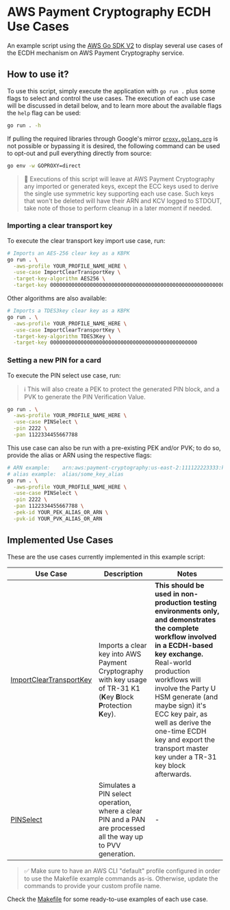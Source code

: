 # AWS Payment Cryptography ECDH Use Cases

An example script using the [AWS Go SDK V2](https://github.com/aws/aws-sdk-go-v2) to display several use cases of the ECDH mechanism on AWS Payment Cryptography service.

## How to use it?

To use this script, simply execute the application with `go run .` plus some flags to select and control the use cases. The execution of each use case will be discussed in detail below, and to learn more about the available flags the `help` flag can be used:

```sh
go run . -h
```

If pulling the required libraries through Google's mirror [`proxy.golang.org`](https://proxy.golang.org) is not possible or bypassing it is desired, the following command can be used to opt-out and pull everything directly from source:

```sh
go env -w GOPROXY=direct
```

> 🚩 Executions of this script will leave at AWS Payment Cryptography any imported or generated keys, except 
> the ECC keys used to derive the single use symmetric key supporting each use case. Such keys that won't be
> deleted will have their ARN and KCV logged to STDOUT, take note of those to perform cleanup in a later moment
> if needed.

### Importing a clear transport key

To execute the clear transport key import use case, run:

```sh
# Imports an AES-256 clear key as a KBPK
go run . \
  -aws-profile YOUR_PROFILE_NAME_HERE \
  -use-case ImportClearTransportKey \
  -target-key-algorithm AES256 \
  -target-key 0000000000000000000000000000000000000000000000000000000000000000
```

Other algorithms are also available:

```sh
# Imports a TDES3key clear key as a KBPK
go run . \
  -aws-profile YOUR_PROFILE_NAME_HERE \
  -use-case ImportClearTransportKey \
  -target-key-algorithm TDES3Key \
  -target-key 000000000000000000000000000000000000000000000000
```

### Setting a new PIN for a card

To execute the PIN select use case, run:

> ℹ️ This will also create a PEK to protect the generated PIN block, and a PVK to generate the PIN Verification Value.

```sh
go run . \
  -aws-profile YOUR_PROFILE_NAME_HERE \
  -use-case PINSelect \
  -pin 2222 \
  -pan 1122334455667788
```

This use case can also be run with a pre-existing PEK and/or PVK; to do so, provide the alias or ARN using the respective flags:

```sh
# ARN example:    arn:aws:payment-cryptography:us-east-2:111122223333:key/abcd1234efgh5678
# alias example:  alias/some_key_alias
go run . \
  -aws-profile YOUR_PROFILE_NAME_HERE \
  -use-case PINSelect \
  -pin 2222 \
  -pan 1122334455667788 \
  -pek-id YOUR_PEK_ALIAS_OR_ARN \
  -pvk-id YOUR_PVK_ALIAS_OR_ARN
```

## Implemented Use Cases

These are the use cases currently implemented in this example script:

| Use Case                                                            | Description                                                                                                              | Notes                                                                                                                                                                                                                                                                                                                                                                        |
| ------------------------------------------------------------------- | ------------------------------------------------------------------------------------------------------------------------ | ---------------------------------------------------------------------------------------------------------------------------------------------------------------------------------------------------------------------------------------------------------------------------------------------------------------------------------------------------------------------------- |
| [ImportClearTransportKey](./usecases/import_clear_transport_key.go) | Imports a clear key into AWS Payment Cryptography with key usage of TR-31 K1 (**K**ey **B**lock **P**rotection **K**ey). | **This should be used in non-production testing environments only, and demonstrates the complete workflow involved in a ECDH-based key exchange.** Real-world production workflows will involve the Party U HSM generate (and maybe sign) it's ECC key pair, as well as derive the one-time ECDH key and export the transport master key under a TR-31 key block afterwards. |
| [PINSelect](./usecases/pin_select.go)                               | Simulates a PIN select operation, where a clear PIN and a PAN are processed all the way up to PVV generation.            | -                                                                                                                                                                                                                                                                                                                                                                            |

> ✅ Make sure to have an AWS CLI "default" profile configured in order to use the Makefile example commands as-is. Otherwise, update the commands to provide your custom profile name.

Check the [Makefile](./Makefile) for some ready-to-use examples of each use case.